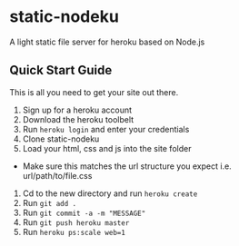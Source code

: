 static-nodeku
=============

A light static file server for heroku based on Node.js

Quick Start Guide
-----------------
This is all you need to get your site out there.

1. Sign up for a heroku account
1. Download the heroku toolbelt
1. Run `heroku login` and enter your credentials
1. Clone static-nodeku
1. Load your html, css and js into the site folder
  + Make sure this matches the url structure you expect i.e. url/path/to/file.css
1. Cd to the new directory and run `heroku create`
1. Run `git add .`
1. Run `git commit -a -m "MESSAGE"`
1. Run `git push heroku master`
1. Run `heroku ps:scale web=1`
